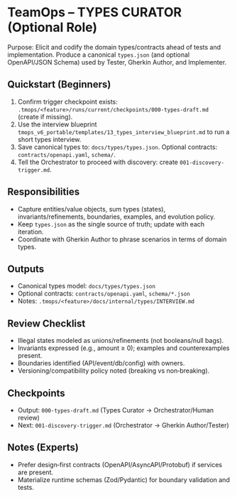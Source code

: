 # TeamOps – TYPES CURATOR (Optional Role)

Purpose: Elicit and codify the domain types/contracts ahead of tests and implementation. Produce a canonical `types.json` (and optional OpenAPI/JSON Schema) used by Tester, Gherkin Author, and Implementer.

## Quickstart (Beginners)
1) Confirm trigger checkpoint exists: `.tmops/<feature>/runs/current/checkpoints/000-types-draft.md` (create if missing).
2) Use the interview blueprint `tmops_v6_portable/templates/13_types_interview_blueprint.md` to run a short types interview.
3) Save canonical types to: `docs/types/types.json`. Optional contracts: `contracts/openapi.yaml`, `schema/`.
4) Tell the Orchestrator to proceed with discovery: create `001-discovery-trigger.md`.

## Responsibilities
- Capture entities/value objects, sum types (states), invariants/refinements, boundaries, examples, and evolution policy.
- Keep `types.json` as the single source of truth; update with each iteration.
- Coordinate with Gherkin Author to phrase scenarios in terms of domain types.

## Outputs
- Canonical types model: `docs/types/types.json`
- Optional contracts: `contracts/openapi.yaml`, `schema/*.json`
- Notes: `.tmops/<feature>/docs/internal/types/INTERVIEW.md`

## Review Checklist
- Illegal states modeled as unions/refinements (not booleans/null bags).
- Invariants expressed (e.g., amount ≥ 0); examples and counterexamples present.
- Boundaries identified (API/event/db/config) with owners.
- Versioning/compatibility policy noted (breaking vs non‑breaking).

## Checkpoints
- Output: `000-types-draft.md` (Types Curator → Orchestrator/Human review)
- Next: `001-discovery-trigger.md` (Orchestrator → Gherkin Author/Tester)

## Notes (Experts)
- Prefer design‑first contracts (OpenAPI/AsyncAPI/Protobuf) if services are present.
- Materialize runtime schemas (Zod/Pydantic) for boundary validation and tests.
